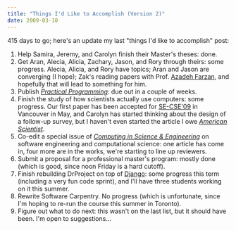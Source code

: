```yaml
---
title: "Things I'd Like to Accomplish (Version 2)"
date: 2009-03-10
---
```

415 days to go; here's an update my last "things I'd like to accomplish" post:
<ol>
  <li>Help Samira, Jeremy, and Carolyn finish their Master's theses: done.</li>
  <li>Get Aran, Alecia, Alicia, Zachary, Jason, and Rory through theirs: some progress.  Alecia, Alicia, and Rory have topics; Aran and Jason are converging (I hope); Zak's reading papers with Prof. <a href="http://www.cs.utoronto.ca/~azadeh/">Azadeh Farzan</a>, and hopefully that will lead to something for him.</li>
  <li>Publish <a href="http://pragprog.com/titles/gwpy/practical-programming"><em>Practical Programming</em></a>: due out in a couple of weeks.</li>
  <li>Finish the study of how scientists actually use computers: some progress.  Our first paper has been accepted for <a href="http://www.cs.ua.edu/~SECSE09/">SE-CSE'09</a> in Vancouver in May, and Carolyn has started thinking about the design of a follow-up survey, but I haven't even started the article I owe <a href="http://www.amsci.org"><em>American Scientist</em></a>.</li>
  <li>Co-edit a special issue of <a href="http://cise.aip.org/"><em>Computing in Science &amp; Engineering</em></a> on software engineering and computational science: one article has come in, four more are in the works, we're starting to line up reviewers.</li>
  <li>Submit a proposal for a professional master's program: mostly done (which is good, since noon Friday is a hard cutoff).</li>
  <li>Finish rebuilding DrProject on top of <a href="http://www.djangoproject.com">Django</a>: some progress this term (including a very fun code sprint), and I'll have three students working on it this summer.</li>
  <li>Rewrite Software Carpentry.  No progress (which is unfortunate, since I'm hoping to re-run the course this summer in Toronto).</li>
  <li>Figure out what to do next: this wasn't on the last list, but it should have been.  I'm open to suggestions…</li>
</ol>
